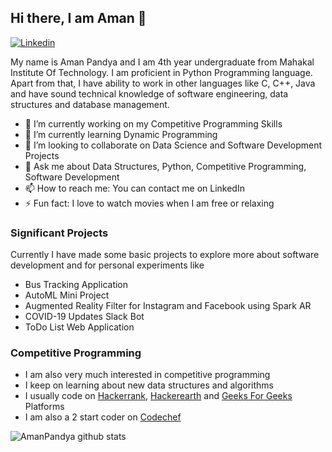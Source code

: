 ## Hi there, I am Aman 👋

[![Linkedin](https://img.shields.io/badge/-LinkedIn-blue?style=flat&logo=Linkedin&logoColor=white)](https://www.linkedin.com/in/amanpandya/)

My name is Aman Pandya and I am 4th year undergraduate from Mahakal Institute Of Technology. I am proficient in Python Programming language. Apart from that, I have ability to work in other languages like C, C++, Java and have sound technical knowledge of software engineering, data structures and database management.

- 🔭 I’m currently working on my Competitive Programming Skills
- 🌱 I’m currently learning Dynamic Programming
- 👯 I’m looking to collaborate on Data Science and Software Development Projects
- 💬 Ask me about Data Structures, Python, Competitive Programming, Software Development
- 📫 How to reach me: You can contact me on LinkedIn
- ⚡ Fun fact: I love to watch movies when I am free or relaxing

### Significant Projects

Currently I have made some basic projects to explore more about software development and for personal experiments like
- Bus Tracking Application
- AutoML Mini Project
- Augmented Reality Filter for Instagram and Facebook using Spark AR
- COVID-19 Updates Slack Bot
- ToDo List Web Application

### Competitive Programming

- I am also very much interested in competitive programming 
- I keep on learning about new data structures and algorithms
- I usually code on [Hackerrank](https://www.hackerrank.com/thesparkvision?hr_r=1), [Hackerearth](https://www.hackerearth.com/@aman2239) and [Geeks For Geeks](https://auth.geeksforgeeks.org/user/amanpandya/practice/) Platforms
- I am also a 2 start coder on [Codechef](https://www.codechef.com/users/thesparkvision)

![AmanPandya github stats](https://github-readme-stats.vercel.app/api?username=thesparkvision&show_icons=true&theme=tokyonight)
